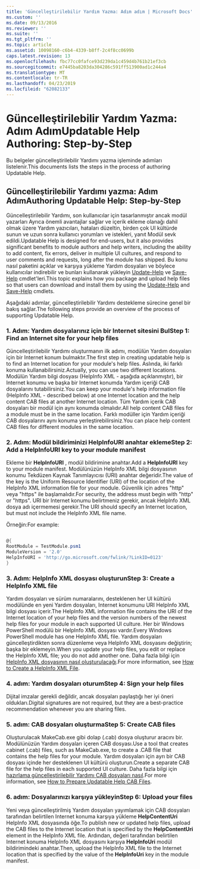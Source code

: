 ```yaml
---
title: 'Güncelleştirilebilir Yardım Yazma: Adım adım | Microsoft Docs'
ms.custom: ''
ms.date: 09/13/2016
ms.reviewer: ''
ms.suite: ''
ms.tgt_pltfrm: ''
ms.topic: article
ms.assetid: 10098160-c6b4-4339-b8ff-2c4f8cc0699b
caps.latest.revision: 13
ms.openlocfilehash: fbc77cc0fafce93d239da1c459d4b761b21ef3cb
ms.sourcegitcommit: e7445ba8203da304286c591ff513900ad1c244a4
ms.translationtype: MT
ms.contentlocale: tr-TR
ms.lasthandoff: 04/23/2019
ms.locfileid: "62082133"
---
```

# <a name="updatable-help-authoring-step-by-step"></a><span data-ttu-id="03b84-102">Güncelleştirilebilir Yardım Yazma: Adım Adım</span><span class="sxs-lookup"><span data-stu-id="03b84-102">Updatable Help Authoring: Step-by-Step</span></span>

<span data-ttu-id="03b84-103">Bu belgeler güncelleştirilebilir Yardımı yazma işleminde adımları listelenir.</span><span class="sxs-lookup"><span data-stu-id="03b84-103">This documents lists the steps in the process of authoring Updatable Help.</span></span>

## <a name="authoring-updatable-help-step-by-step"></a><span data-ttu-id="03b84-104">Güncelleştirilebilir Yardımı yazma: Adım Adım</span><span class="sxs-lookup"><span data-stu-id="03b84-104">Authoring Updatable Help: Step-by-Step</span></span>

<span data-ttu-id="03b84-105">Güncelleştirilebilir Yardımı, son kullanıcılar için tasarlanmıştır ancak modül yazarları Ayrıca önemli avantajlar sağlar ve içerik ekleme olanağı dahil olmak üzere Yardım yazıcıları, hataları düzeltin, birden çok UI kültürde sunun ve uzun sonra kullanıcı yorumları ve istekleri, yanıt Modül sevk edildi.</span><span class="sxs-lookup"><span data-stu-id="03b84-105">Updatable Help is designed for end-users, but it also provides significant benefits to module authors and help writers, including the ability to add content, fix errors, deliver in multiple UI cultures, and respond to user comments and requests, long after the module has shipped.</span></span> <span data-ttu-id="03b84-106">Bu konu nasıl paketini açıklar ve karşıya yükleme Yardım dosyaları ve böylece kullanıcılar indirebilir ve bunları kullanarak yükleyin [Update-Help](/powershell/module/Microsoft.PowerShell.Core/Update-Help) ve [Save-Help](/powershell/module/Microsoft.PowerShell.Core/Save-Help) cmdlet'leri.</span><span class="sxs-lookup"><span data-stu-id="03b84-106">This topic explains how you package and upload help files so that users can download and install them by using the [Update-Help](/powershell/module/Microsoft.PowerShell.Core/Update-Help) and [Save-Help](/powershell/module/Microsoft.PowerShell.Core/Save-Help) cmdlets.</span></span>

<span data-ttu-id="03b84-107">Aşağıdaki adımlar, güncelleştirilebilir Yardımı destekleme sürecine genel bir bakış sağlar.</span><span class="sxs-lookup"><span data-stu-id="03b84-107">The following steps provide an overview of the process of supporting Updatable Help.</span></span>

### <a name="step-1-find-an-internet-site-for-your-help-files"></a><span data-ttu-id="03b84-108">1. Adım: Yardım dosyalarınız için bir Internet sitesini Bul</span><span class="sxs-lookup"><span data-stu-id="03b84-108">Step 1: Find an Internet site for your help files</span></span>

<span data-ttu-id="03b84-109">Güncelleştirilebilir Yardımı oluşturmanın ilk adımı, modülün Yardım dosyaları için bir Internet konum bulmaktır.</span><span class="sxs-lookup"><span data-stu-id="03b84-109">The first step in creating updatable help is to find an Internet location for your module's help files.</span></span> <span data-ttu-id="03b84-110">Aslında, iki farklı konuma kullanabilirsiniz.</span><span class="sxs-lookup"><span data-stu-id="03b84-110">Actually, you can use two different locations.</span></span> <span data-ttu-id="03b84-111">Modülün Yardım bilgi dosyası (HelpInfo XML - aşağıda açıklanmıştır), bir Internet konumu ve başka bir Internet konumda Yardım içeriği CAB dosyalarını tutabilirsiniz.</span><span class="sxs-lookup"><span data-stu-id="03b84-111">You can keep your module's help information file (HelpInfo XML - described below) at one Internet location and the help content CAB files at another Internet location.</span></span> <span data-ttu-id="03b84-112">Tüm Yardım içerik CAB dosyaları bir modül için aynı konumda olmalıdır.</span><span class="sxs-lookup"><span data-stu-id="03b84-112">All help content CAB files for a module must be in the same location.</span></span> <span data-ttu-id="03b84-113">Farklı modüller için Yardım içeriği CAB dosyalarını aynı konuma yerleştirebilirsiniz.</span><span class="sxs-lookup"><span data-stu-id="03b84-113">You can place help content CAB files for different modules in the same location.</span></span>

### <a name="step-2-add-a-helpinfouri-key-to-your-module-manifest"></a><span data-ttu-id="03b84-114">2. Adım: Modül bildiriminizi HelpInfoURI anahtar ekleme</span><span class="sxs-lookup"><span data-stu-id="03b84-114">Step 2: Add a HelpInfoURI key to your module manifest</span></span>

<span data-ttu-id="03b84-115">Ekleme bir **HelpInfoURI** , modül bildirimine anahtar.</span><span class="sxs-lookup"><span data-stu-id="03b84-115">Add a **HelpInfoURI** key to your module manifest.</span></span> <span data-ttu-id="03b84-116">Modülünüzün HelpInfo XML bilgi dosyasının konumu Tekdüzen Kaynak Tanımlayıcısı (URI) anahtar değeridir.</span><span class="sxs-lookup"><span data-stu-id="03b84-116">The value of the key is the Uniform Resource Identifier (URI) of the location of the HelpInfo XML information file for your module.</span></span> <span data-ttu-id="03b84-117">Güvenlik için adres "http" veya "https" ile başlamalıdır.</span><span class="sxs-lookup"><span data-stu-id="03b84-117">For security, the address must begin with "http" or "https".</span></span> <span data-ttu-id="03b84-118">URI bir Internet konumu belirtmeniz gerekir, ancak HelpInfo XML dosya adı içermemesi gerekir.</span><span class="sxs-lookup"><span data-stu-id="03b84-118">The URI should specify an Internet location, but must not include the HelpInfo XML file name.</span></span>

<span data-ttu-id="03b84-119">Örneğin:</span><span class="sxs-lookup"><span data-stu-id="03b84-119">For example:</span></span>

```powershell

@{
RootModule = TestModule.psm1
ModuleVersion = '2.0'
HelpInfoURI = 'http://go.microsoft.com/fwlink/?LinkID=0123'
}
```

### <a name="step-3-create-a-helpinfo-xml-file"></a><span data-ttu-id="03b84-120">3. Adım: HelpInfo XML dosyası oluşturun</span><span class="sxs-lookup"><span data-stu-id="03b84-120">Step 3: Create a HelpInfo XML file</span></span>

<span data-ttu-id="03b84-121">Yardım dosyaları ve sürüm numaralarını, desteklenen her UI kültürü modülünde en yeni Yardım dosyaları, Internet konumunu URI HelpInfo XML bilgi dosyası içerir.</span><span class="sxs-lookup"><span data-stu-id="03b84-121">The HelpInfo XML information file contains the URI of the Internet location of your help files and the version numbers of the newest help files for your module in each supported UI culture.</span></span> <span data-ttu-id="03b84-122">Her bir Windows PowerShell modülü bir HelpInfo XML dosyası vardır.</span><span class="sxs-lookup"><span data-stu-id="03b84-122">Every Windows PowerShell module has one HelpInfo XML file.</span></span> <span data-ttu-id="03b84-123">Yardım dosyaları güncelleştirdikten sonra düzenleme veya HelpInfo XML dosyasını değiştirin; başka bir eklemeyin.</span><span class="sxs-lookup"><span data-stu-id="03b84-123">When you update your help files, you edit or replace the HelpInfo XML file; you do not add another one.</span></span> <span data-ttu-id="03b84-124">Daha fazla bilgi için [HelpInfo XML dosyasının nasıl oluşturulacağı](./how-to-create-a-helpinfo-xml-file.md).</span><span class="sxs-lookup"><span data-stu-id="03b84-124">For more information, see [How to Create a HelpInfo XML File](./how-to-create-a-helpinfo-xml-file.md).</span></span>

### <a name="step-4-sign-your-help-files"></a><span data-ttu-id="03b84-125">4. adım: Yardım dosyaları oturum</span><span class="sxs-lookup"><span data-stu-id="03b84-125">Step 4: Sign your help files</span></span>

<span data-ttu-id="03b84-126">Dijital imzalar gerekli değildir, ancak dosyaları paylaştığı her iyi öneri oldukları.</span><span class="sxs-lookup"><span data-stu-id="03b84-126">Digital signatures are not required, but they are a best-practice recommendation whenever you are sharing files.</span></span>

### <a name="step-5-create-cab-files"></a><span data-ttu-id="03b84-127">5. adım: CAB dosyaları oluşturma</span><span class="sxs-lookup"><span data-stu-id="03b84-127">Step 5: Create CAB files</span></span>

<span data-ttu-id="03b84-128">Oluşturulacak MakeCab.exe gibi dolap (.cab) dosya oluşturur aracını bir. Modülünüzün Yardım dosyaları içeren CAB dosyası.</span><span class="sxs-lookup"><span data-stu-id="03b84-128">Use a tool that creates cabinet (.cab) files, such as MakeCab.exe, to create a .CAB file that contains the help files for your module.</span></span> <span data-ttu-id="03b84-129">Yardım dosyaları için ayrı bir CAB dosyası içinde her desteklenen UI kültürü oluşturun.</span><span class="sxs-lookup"><span data-stu-id="03b84-129">Create a separate CAB file for the help files in each supported UI culture.</span></span> <span data-ttu-id="03b84-130">Daha fazla bilgi için [hazırlama güncelleştirilebilir Yardımı CAB dosyaları nasıl](./how-to-prepare-updatable-help-cab-files.md).</span><span class="sxs-lookup"><span data-stu-id="03b84-130">For more information, see [How to Prepare Updatable Help CAB Files](./how-to-prepare-updatable-help-cab-files.md).</span></span>

### <a name="step-6-upload-your-files"></a><span data-ttu-id="03b84-131">6. adım: Dosyalarınızı karşıya yükleyin</span><span class="sxs-lookup"><span data-stu-id="03b84-131">Step 6: Upload your files</span></span>

<span data-ttu-id="03b84-132">Yeni veya güncelleştirilmiş Yardım dosyaları yayımlamak için CAB dosyaları tarafından belirtilen Internet konuma karşıya yükleme **HelpContentUri** HelpInfo XML dosyasında öğe.</span><span class="sxs-lookup"><span data-stu-id="03b84-132">To publish new or updated help files, upload the CAB files to the Internet location that is specified by the **HelpContentUri** element in the HelpInfo XML file.</span></span> <span data-ttu-id="03b84-133">Ardından, değeri tarafından belirtilen Internet konuma HelpInfo XML dosyasını karşıya **HelpInfoUri** modül bildirimindeki anahtar.</span><span class="sxs-lookup"><span data-stu-id="03b84-133">Then, upload the HelpInfo XML file to the Internet location that is specified by the value of the **HelpInfoUri** key in the module manifest.</span></span>

